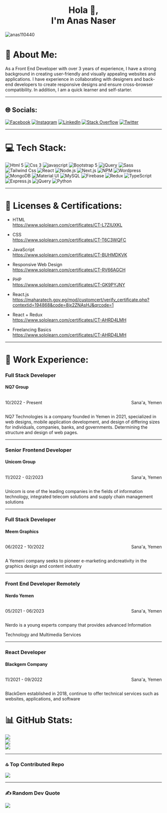 <h1 align="center">Hola 👋,<br/> I'm Anas Naser</h1>

<p align="left"> <img src="https://komarev.com/ghpvc/?username=anas110440&label=Profile%20views&color=0e75b6&style=flat" alt="anas110440" />

<!-- [![](https://visitcount.itsvg.in/api?id=anas110440&icon=4&color=0)](https://visitcount.itsvg.in) -->
</p>

# 💫 About Me:

As a Front End Developer with over 3 years of experience, I have a strong background in creating user-friendly
and visually appealing websites and applications. I have experience in collaborating with
designers and back-end developers to create responsive designs and ensure cross-browser
compatibility. In addition, I am a quick learner and self-starter.

<hr/>

## 🌐 Socials:

[![Facebook](https://img.shields.io/badge/Facebook-%231877F2.svg?logo=Facebook&logoColor=white)](https://facebook.com/anascodex)
[![Instagram](https://img.shields.io/badge/Instagram-%23E4405F.svg?logo=Instagram&logoColor=white)](https://instagram.com/anascodex)
[![LinkedIn](https://img.shields.io/badge/LinkedIn-%230077B5.svg?logo=linkedin&logoColor=white)](https://linkedin.com/in/anascodex)
[![Stack Overflow](https://img.shields.io/badge/-Stackoverflow-FE7A16?logo=stack-overflow&logoColor=white)](https://stackoverflow.com/users/anascodex)
[![Twitter](https://img.shields.io/badge/Twitter-%231DA1F2.svg?logo=Twitter&logoColor=white)](https://twitter.com/anascodex)

<hr/>

# 💻 Tech Stack:

![Html 5](https://img.shields.io/badge/HTML5-%23e34c26.svg?logo=Html5&logoColor=white)
![Css 3](https://img.shields.io/badge/Css3-%23264de4.svg?logo=Css3&logoColor=white)
![javascript](https://img.shields.io/badge/javascript-%23F0DB4F.svg?logo=javascript&logoColor=black)
![Bootstrap 5](https://img.shields.io/badge/Bootstrap5-%23563d7c.svg?logo=Bootstrap&logoColor=white)
![jQuery](https://img.shields.io/badge/jQuery-%230769AD.svg?logo=jQuery&logoColor=white)
![Sass](https://img.shields.io/badge/Sass-%23CC6699.svg?logo=Sass&logoColor=white)
![Tailwind Css](https://img.shields.io/badge/TailwindCss-%2306b6d4.svg?logo=TailwindCss&logoColor=white)
![React](https://img.shields.io/badge/React-%231877F2.svg?logo=React&logoColor=white)
![Node.js](https://img.shields.io/badge/Node.js-%2368a063.svg?logo=Node.js&logoColor=white)
![Next.js](https://img.shields.io/badge/Next.js-%23000.svg?logo=Next.js&logoColor=white)
![NPM](https://img.shields.io/badge/NPM-%23CC3534.svg?logo=NPM&logoColor=white)
![Wordpress](https://img.shields.io/badge/Wordpress-%2321759b.svg?logo=Wordpress&logoColor=white)
![MongoDB](https://img.shields.io/badge/MongoDB-%234DB33D.svg?logo=MongoDB&logoColor=white)
![Material UI](https://img.shields.io/badge/Material%20UI-%230081CB.svg?logo=Material-UI&logoColor=white)
![MySQL](https://img.shields.io/badge/MySQL-%234479A1.svg?logo=MySQL&logoColor=white)
![Firebase](https://img.shields.io/badge/Firebase-%23FFCA28.svg?logo=Firebase&logoColor=black)
![Redux](https://img.shields.io/badge/Redux-%23764ABC.svg?logo=Redux&logoColor=white)
![TypeScript](https://img.shields.io/badge/TypeScript-%23007ACC.svg?logo=TypeScript&logoColor=white)
![Express.js](https://img.shields.io/badge/Express.js-%23404d59.svg?logo=Express&logoColor=white)
![jQuery](https://img.shields.io/badge/jQuery-%230769AD.svg?logo=jQuery&logoColor=white)
![Python](https://img.shields.io/badge/Python-%233776AB.svg?logo=Python&logoColor=white)

<hr/>

# 📜 Licenses & Certifications:

- HTML <br/>
  https://www.sololearn.com/certificates/CT-L7ZIUXKL

- CSS <br/>
  https://www.sololearn.com/certificates/CT-T6C3WQFC

- JavaScript <br/>
  https://www.sololearn.com/certificates/CT-BUHMDKVK

- Responsive Web Design <br/>
  https://www.sololearn.com/certificates/CT-RV66AGCH

- PHP <br/>
  https://www.sololearn.com/certificates/CT-GK9PYJNY

- React.js <br/>
  https://maharatech.gov.eg/mod/customcert/verify_certificate.php?contextid=194868&code=8jx2ZNAsHJ&qrcode=1

- React + Redux <br/>
  https://www.sololearn.com/certificates/CT-AHRD4LMH

- Freelancing Basics <br/>
https://www.sololearn.com/certificates/CT-AHRD4LMH
<hr/>

# 📜 Work Experience:

  <h3>Full Stack Developer</h3>
  <h4>NQ7 Group</h4>
  <div style="display: flex;
  align-items: center;
  justify-content: space-between;">
  <p>10/2022 - Present</p>
  <p>Sana'a, Yemen</p>
  </div>
  <p>NQ7 Technologies is a company founded in Yemen in 2021, specialized in
  web designs, mobile application development, and design of differing
  sizes for individuals, companies, banks, and governments.
  Determining the structure and design of web pages.
  </p>

  <hr/>
  <h3>Senior Frontend Developer</h3>  
  <h4>Unicom Group</h4>
  <div style="display: flex;
  align-items: center;
  justify-content: space-between;">
  <p>11/2022 - 02/2023</p>
  <p>Sana'a, Yemen</p>
  </div>
  <p>Unicom is one of the leading companies in the fields of information
  technology, integrated telecom solutions and supply chain management
  solutions
  </p>
 
  <hr/>
  <h3>Full Stack Developer</h3>  
  <h4>Meem Graphics</h4>
  <div style="display: flex;
  align-items: center;
  justify-content: space-between;">
  <p>06/2022 - 10/2022</p>
  <p>Sana'a, Yemen</p>
  </div>
  <p>A Yemeni company seeks to pioneer e-marketing andcreativity in the
  graphics design and content industry
  </p>

  <hr/>

  <h3>Front End Developer Remotely</h3>
  <h4>Nerdo Yemen</h4>
  <div style="display: flex;
  align-items: center;
  justify-content: space-between;">
  <p>05/2021 - 06/2023</p>
  <p>Sana'a, Yemen</p>
  </div>
  <p>Nerdo is a young experts company that provides advanced Information

Technology and Multimedia Services

  <hr/>
  <h3>React Developer</h3>  
  <h4>Blackgem Company</h4>
  <div style="display: flex;
  align-items: center;
  justify-content: space-between;">
  <p>11/2021 - 09/2022</p>
  <p>Sana'a, Yemen</p>
  </div>
  <p>BlackGem established in 2018, continue to offer technical services such
  as websites, applications, and software
  </p>

# 📊 GitHub Stats:

![](https://github-readme-stats.vercel.app/api?username=anas110440&theme=blue-green&hide_border=true&include_all_commits=false&count_private=true)<br/>
![](https://github-readme-streak-stats.herokuapp.com/?user=anas110440&theme=blue-green&hide_border=true)<br/>
![](https://github-readme-stats.vercel.app/api/top-langs/?username=anas110440&theme=blue-green&hide_border=true&include_all_commits=false&count_private=true&layout=compact)

  <hr/>

### 🔝 Top Contributed Repo

![](https://github-contributor-stats.vercel.app/api?username=anas110440&limit=5&theme=tokyonight&combine_all_yearly_contributions=true)

  <hr/>

### ✍️ Random Dev Quote

![](https://quotes-github-readme.vercel.app/api?type=horizontal&theme=merko)
